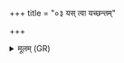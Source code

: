 +++
title = "०३ यस् त्वा यच्छन्तम्"

+++
<details><summary>मूलम् (GR)</summary>

यस् त्वा यच्छन्तं प्रतियंयमीति  
यस् त्वा जिगीषात् पृतनाः समर्ये ।  
बृहस्पतिस् तम् अव जङ्घनीतु  
तस्मै (…) ॥ +++(see 1def)+++
</details>